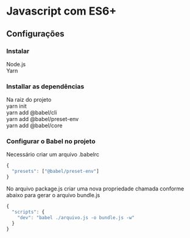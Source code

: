 # Javascript com ES6+

## Configurações

### Instalar </br>
Node.js </br>
Yarn

### Installar as dependências </br>
Na raiz do projeto </br>
yarn init </br>
yarn add @babel/cli </br>
yarn add @babel/preset-env </br>
yarn add @babel/core </br>

### Configurar o Babel no projeto </br>
Necessário criar um arquivo .babelrc </br>

```js
{
  "presets": ["@babel/preset-env"]
}
```

No arquivo package.js criar uma nova propriedade chamada conforme abaixo para gerar o arquivo bundle.js

```js
{
  "scripts": {
    "dev": "babel ./arquivo.js -o bundle.js -w"
  }
}
```
